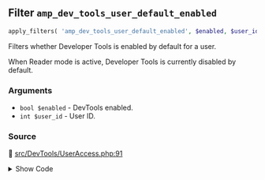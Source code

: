 ## Filter `amp_dev_tools_user_default_enabled`

```php
apply_filters( 'amp_dev_tools_user_default_enabled', $enabled, $user_id );
```

Filters whether Developer Tools is enabled by default for a user.

When Reader mode is active, Developer Tools is currently disabled by default.

### Arguments

* `bool $enabled` - DevTools enabled.
* `int $user_id` - User ID.

### Source

:link: [src/DevTools/UserAccess.php:91](/src/DevTools/UserAccess.php#L91)

<details>
<summary>Show Code</summary>

```php
$enabled = (bool) apply_filters( 'amp_dev_tools_user_default_enabled', $enabled, $user->ID );
```

</details>

